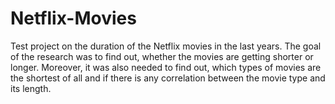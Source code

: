 # Netflix-Movies
Test project on the duration of the Netflix movies in the last years. The goal of the research was to find out, whether the movies are getting shorter or longer. Moreover, it was also needed to find out, which types of movies are the shortest of all and if there is any correlation between the movie type and its length.
